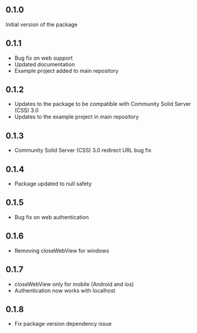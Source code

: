 ## 0.1.0

Initial version of the package

## 0.1.1

* Bug fix on web support
* Updated documentation
* Example project added to main repository

## 0.1.2

* Updates to the package to be compatible with Community Solid Server (CSS) 3.0
* Updates to the example project in main repository

## 0.1.3

* Community Solid Server (CSS) 3.0 redirect URL bug fix

## 0.1.4

* Package updated to null safety

## 0.1.5

* Bug fix on web authentication

## 0.1.6

* Removing closeWebView for windows

## 0.1.7

* closeWebView only for mobile (Android and ios)
* Authentication now works with localhost

## 0.1.8

* Fix package version dependency issue